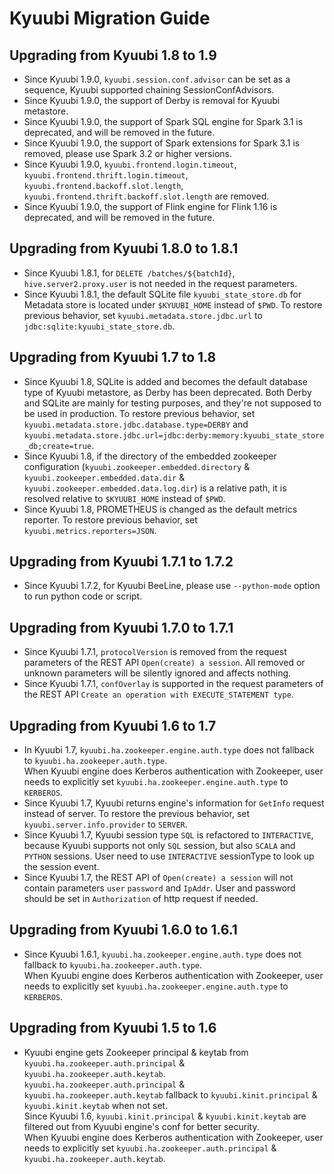<!--
- Licensed to the Apache Software Foundation (ASF) under one or more
- contributor license agreements.  See the NOTICE file distributed with
- this work for additional information regarding copyright ownership.
- The ASF licenses this file to You under the Apache License, Version 2.0
- (the "License"); you may not use this file except in compliance with
- the License.  You may obtain a copy of the License at
-
-   http://www.apache.org/licenses/LICENSE-2.0
-
- Unless required by applicable law or agreed to in writing, software
- distributed under the License is distributed on an "AS IS" BASIS,
- WITHOUT WARRANTIES OR CONDITIONS OF ANY KIND, either express or implied.
- See the License for the specific language governing permissions and
- limitations under the License.
-->

# Kyuubi Migration Guide

## Upgrading from Kyuubi 1.8 to 1.9

* Since Kyuubi 1.9.0, `kyuubi.session.conf.advisor` can be set as a sequence, Kyuubi supported chaining SessionConfAdvisors.
* Since Kyuubi 1.9.0, the support of Derby is removal for Kyuubi metastore.
* Since Kyuubi 1.9.0, the support of Spark SQL engine for Spark 3.1 is deprecated, and will be removed in the future.
* Since Kyuubi 1.9.0, the support of Spark extensions for Spark 3.1 is removed, please use Spark 3.2 or higher versions.
* Since Kyuubi 1.9.0, `kyuubi.frontend.login.timeout`, `kyuubi.frontend.thrift.login.timeout`, `kyuubi.frontend.backoff.slot.length`, `kyuubi.frontend.thrift.backoff.slot.length` are removed.
* Since Kyuubi 1.9.0, the support of Flink engine for Flink 1.16 is deprecated, and will be removed in the future.

## Upgrading from Kyuubi 1.8.0 to 1.8.1

* Since Kyuubi 1.8.1, for `DELETE /batches/${batchId}`, `hive.server2.proxy.user` is not needed in the request parameters.
* Since Kyuubi 1.8.1, the default SQLite file `kyuubi_state_store.db` for Metadata store is located under `$KYUUBI_HOME` instead of `$PWD`. To restore previous behavior, set `kyuubi.metadata.store.jdbc.url` to `jdbc:sqlite:kyuubi_state_store.db`.

## Upgrading from Kyuubi 1.7 to 1.8

* Since Kyuubi 1.8, SQLite is added and becomes the default database type of Kyuubi metastore, as Derby has been deprecated.
  Both Derby and SQLite are mainly for testing purposes, and they're not supposed to be used in production.
  To restore previous behavior, set `kyuubi.metadata.store.jdbc.database.type=DERBY` and
  `kyuubi.metadata.store.jdbc.url=jdbc:derby:memory:kyuubi_state_store_db;create=true`.
* Since Kyuubi 1.8, if the directory of the embedded zookeeper configuration (`kyuubi.zookeeper.embedded.directory`
  & `kyuubi.zookeeper.embedded.data.dir` & `kyuubi.zookeeper.embedded.data.log.dir`) is a relative path, it is resolved
  relative to `$KYUUBI_HOME` instead of `$PWD`.
* Since Kyuubi 1.8, PROMETHEUS is changed as the default metrics reporter. To restore previous behavior,
  set `kyuubi.metrics.reporters=JSON`.

## Upgrading from Kyuubi 1.7.1 to 1.7.2

* Since Kyuubi 1.7.2, for Kyuubi BeeLine, please use `--python-mode` option to run python code or script.

## Upgrading from Kyuubi 1.7.0 to 1.7.1

* Since Kyuubi 1.7.1, `protocolVersion` is removed from the request parameters of the REST API `Open(create) a session`. All removed or unknown parameters will be silently ignored and affects nothing.
* Since Kyuubi 1.7.1, `confOverlay` is supported in the request parameters of the REST API `Create an operation with EXECUTE_STATEMENT type`.

## Upgrading from Kyuubi 1.6 to 1.7

* In Kyuubi 1.7, `kyuubi.ha.zookeeper.engine.auth.type` does not fallback to `kyuubi.ha.zookeeper.auth.type`.  
  When Kyuubi engine does Kerberos authentication with Zookeeper, user needs to explicitly set `kyuubi.ha.zookeeper.engine.auth.type` to `KERBEROS`.
* Since Kyuubi 1.7, Kyuubi returns engine's information for `GetInfo` request instead of server. To restore the previous behavior, set `kyuubi.server.info.provider` to `SERVER`.
* Since Kyuubi 1.7, Kyuubi session type `SQL` is refactored to `INTERACTIVE`, because Kyuubi supports not only `SQL` session, but also `SCALA` and `PYTHON` sessions.
  User need to use `INTERACTIVE` sessionType to look up the session event.
* Since Kyuubi 1.7, the REST API of `Open(create) a session` will not contain parameters `user` `password` and `IpAddr`. User and password should be set in `Authorization` of http request if needed.

## Upgrading from Kyuubi 1.6.0 to 1.6.1

* Since Kyuubi 1.6.1, `kyuubi.ha.zookeeper.engine.auth.type` does not fallback to `kyuubi.ha.zookeeper.auth.type`.  
  When Kyuubi engine does Kerberos authentication with Zookeeper, user needs to explicitly set `kyuubi.ha.zookeeper.engine.auth.type` to `KERBEROS`.

## Upgrading from Kyuubi 1.5 to 1.6

* Kyuubi engine gets Zookeeper principal & keytab from `kyuubi.ha.zookeeper.auth.principal` & `kyuubi.ha.zookeeper.auth.keytab`.    
  `kyuubi.ha.zookeeper.auth.principal` & `kyuubi.ha.zookeeper.auth.keytab` fallback to `kyuubi.kinit.principal` & `kyuubi.kinit.keytab` when not set.    
  Since Kyuubi 1.6, `kyuubi.kinit.principal` & `kyuubi.kinit.keytab` are filtered out from Kyuubi engine's conf for better security.  
  When Kyuubi engine does Kerberos authentication with Zookeeper, user needs to explicitly set `kyuubi.ha.zookeeper.auth.principal` & `kyuubi.ha.zookeeper.auth.keytab`.

